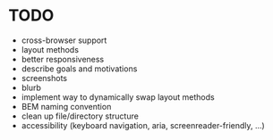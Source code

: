 # TODO

-   cross-browser support
-   layout methods
-   better responsiveness
-   describe goals and motivations
-   screenshots
-   blurb
-   implement way to dynamically swap layout methods
-   BEM naming convention
-   clean up file/directory structure
-   accessibility (keyboard navigation, aria, screenreader-friendly, ...)
